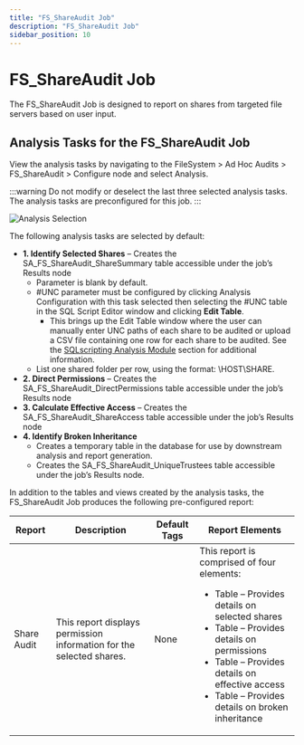 ```yaml
---
title: "FS_ShareAudit Job"
description: "FS_ShareAudit Job"
sidebar_position: 10
---
```


# FS_ShareAudit Job

The FS_ShareAudit Job is designed to report on shares from targeted file servers based on user
input.

## Analysis Tasks for the FS_ShareAudit Job

View the analysis tasks by navigating to the FileSystem > Ad Hoc Audits > FS_ShareAudit > Configure
node and select Analysis.

:::warning
Do not modify or deselect the last three selected analysis tasks. The analysis tasks
are preconfigured for this job.
:::


![Analysis Selection](/images/accessanalyzer/12.0/solutions/filesystem/adhocaudits/shareauditanalysis.webp)

The following analysis tasks are selected by default:

-   **1. Identify Selected Shares** – Creates the SA_FS_ShareAudit_ShareSummary table accessible under
       the job’s Results node
    - Parameter is blank by default.
    - #UNC parameter must be configured by clicking Analysis Configuration with this task selected
      then selecting the #UNC table in the SQL Script Editor window and clicking **Edit Table**.
        - This brings up the Edit Table window where the user can manually enter UNC paths of each
          share to be audited or upload a CSV file containing one row for each share to be audited.
          See the [SQLscripting Analysis Module](/docs/accessanalyzer/12.0/admin/analysis/sqlscripting.md) section
          for additional information.
    - List one shared folder per row, using the format: \\HOST\SHARE.
-   **2. Direct Permissions** – Creates the SA_FS_ShareAudit_DirectPermissions table accessible under
       the job’s Results node
-   **3. Calculate Effective Access** – Creates the SA_FS_ShareAudit_ShareAccess table accessible under
       the job’s Results node
-   **4. Identify Broken Inheritance**
    - Creates a temporary table in the database for use by downstream analysis and report
      generation.
    - Creates the SA_FS_ShareAudit_UniqueTrustees table accessible under the job’s Results node.

In addition to the tables and views created by the analysis tasks, the FS_ShareAudit Job produces
the following pre-configured report:

| Report      | Description                                                          | Default Tags | Report Elements                                                                                                                                                                                                                                                      |
| ----------- | -------------------------------------------------------------------- | ------------ | -------------------------------------------------------------------------------------------------------------------------------------------------------------------------------------------------------------------------------------------------------------------- |
| Share Audit | This report displays permission information for the selected shares. | None         | This report is comprised of four elements: <ul><li>Table – Provides details on selected shares</li><li>Table – Provides details on permissions</li><li>Table – Provides details on effective access</li><li>Table – Provides details on broken inheritance</li></ul> |
